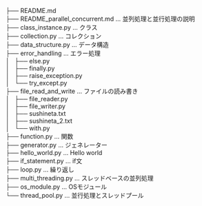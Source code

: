 
├── README.md  
├── README_parallel_concurrent.md ... 並列処理と並行処理の説明  
├── class_instance.py ... クラス  
├── collection.py ... コレクション  
├── data_structure.py ... データ構造  
├── error_handling ... エラー処理  
│   ├── else.py  
│   ├── finally.py  
│   ├── raise_exception.py  
│   └── try_except.py  
├── file_read_and_write ... ファイルの読み書き  
│   ├── file_reader.py  
│   ├── file_writer.py  
│   ├── sushineta.txt  
│   ├── sushineta_2.txt  
│   └── with.py  
├── function.py ... 関数  
├── generator.py ... ジェネレーター  
├── hello_world.py ... Hello world  
├── if_statement.py ... if文  
├── loop.py ... 繰り返し  
├── multi_threading.py ... スレッドベースの並列処理  
├── os_module.py ... OSモジュール  
└── thread_pool.py ... 並行処理とスレッドプール  
